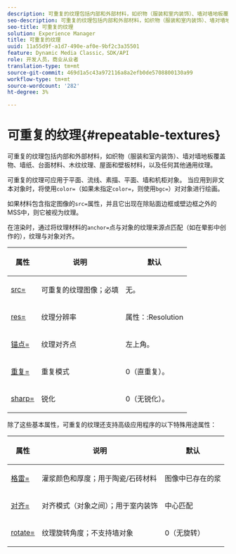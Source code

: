 ```yaml
---
description: 可重复的纹理包括内部和外部材料，如织物（服装和室内装饰）、墙对墙地板覆盖物、墙纸、台面材料、木纹纹理、屋面和壁板材料，以及任何其他通用纹理。
seo-description: 可重复的纹理包括内部和外部材料，如织物（服装和室内装饰）、墙对墙地板覆盖物、墙纸、台面材料、木纹纹理、屋面和壁板材料，以及任何其他通用纹理。
seo-title: 可重复的纹理
solution: Experience Manager
title: 可重复的纹理
uuid: 11a55d9f-a1d7-490e-af0e-9bf2c3a35501
feature: Dynamic Media Classic，SDK/API
role: 开发人员，商业从业者
translation-type: tm+mt
source-git-commit: 469d1a5c43a972116a8a2efb0de5708800130a99
workflow-type: tm+mt
source-wordcount: '282'
ht-degree: 3%

---
```



# 可重复的纹理{#repeatable-textures}

可重复的纹理包括内部和外部材料，如织物（服装和室内装饰）、墙对墙地板覆盖物、墙纸、台面材料、木纹纹理、屋面和壁板材料，以及任何其他通用纹理。

可重复的纹理可应用于平面、流线、素描、平面、墙和机柜对象。 当应用到非文本对象时，将使用`color=`（如果未指定`color=`，则使用`bgc=`）对对象进行绘画。

如果材料包含指定图像的`src=`属性，并且它出现在除贴面边框或壁边框之外的MSS中，则它被视为纹理。

在渲染时，通过将纹理材料的`anchor=`点与对象的纹理来源点匹配（如在晕影中创作的），纹理与对象对齐。

<table id="table_992A6E93E4274B598A236F8F728F017A"> 
 <thead> 
  <tr> 
   <th colname="col1" class="entry"> <p>属性 </p> </th> 
   <th colname="col2" class="entry"> <p>说明 </p> </th> 
   <th colname="col3" class="entry"> <p>默认 </p> </th> 
  </tr> 
 </thead>
 <tbody> 
  <tr> 
   <td colname="col1"> <p> <a href="../../../../../../ir-api/http-protocol/image-rendering-api-ref/c-ir-http-protocol-ref/c-ir-http-protocol-command-reference/r-ir-src.md#reference-62c98abad22149d68d405ed6aaff8272" type="reference" format="dita" scope="local"> <span class="codeph"> src=  </span> </a> </p> </td> 
   <td colname="col2"> <p>可重复的纹理图像；必填 </p> </td> 
   <td colname="col3"> <p>无。 </p> </td> 
  </tr> 
  <tr> 
   <td colname="col1"> <p> <a href="../../../../../../ir-api/http-protocol/image-rendering-api-ref/c-ir-http-protocol-ref/c-ir-http-protocol-command-reference/r-ir-res.md#reference-0ad9de8887144c83a6db97b4994f7c04" type="reference" format="dita" scope="local"> <span class="codeph"> res=  </span> </a> </p> </td> 
   <td colname="col2"> <p>纹理分辨率 </p> </td> 
   <td colname="col3"> <span class="codeph"> 属性：:Resolution  </span> </td> 
  </tr> 
  <tr> 
   <td colname="col1"> <p> <a href="../../../../../../ir-api/http-protocol/image-rendering-api-ref/c-ir-http-protocol-ref/c-ir-http-protocol-command-reference/r-ir-http-anchor.md#reference-d53923d785c9442997dc7f2199524c26" type="reference" format="dita" scope="local"> <span class="codeph"> 锚点=  </span> </a> </p> </td> 
   <td colname="col2"> <p>纹理对齐点 </p> </td> 
   <td colname="col3"> <p>左上角。 </p> </td> 
  </tr> 
  <tr> 
   <td colname="col1"> <p> <a href="../../../../../../ir-api/http-protocol/image-rendering-api-ref/c-ir-http-protocol-ref/c-ir-http-protocol-command-reference/r-ir-http-repeat.md#reference-37749da8233f42599ecf4731055fb7d8" type="reference" format="dita" scope="local"> <span class="codeph"> 重复=  </span> </a> </p> </td> 
   <td colname="col2"> <p>重复模式 </p> </td> 
   <td colname="col3"> <p>0（直重复）。 </p> </td> 
  </tr> 
  <tr> 
   <td colname="col1"> <p> <a href="../../../../../../ir-api/http-protocol/image-rendering-api-ref/c-ir-http-protocol-ref/c-ir-http-protocol-command-reference/r-ir-http-sharp.md#reference-acdd87f6b5de4e3a85e5d3c03022a35a" type="reference" format="dita" scope="local"> <span class="codeph"> sharp=  </span> </a> </p> </td> 
   <td colname="col2"> <p>锐化 </p> </td> 
   <td colname="col3"> <p>0（无锐化）。 </p> </td> 
  </tr> 
 </tbody> 
</table>

除了这些基本属性，可重复的纹理还支持高级应用程序的以下特殊用途属性：

<table id="table_A97365804CB143DEB31F26A65DA3CE04"> 
 <thead> 
  <tr> 
   <th colname="col1" class="entry"> <p>属性 </p> </th> 
   <th colname="col2" class="entry"> <p>说明 </p> </th> 
   <th colname="col3" class="entry"> <p>默认 </p> </th> 
  </tr> 
 </thead>
 <tbody> 
  <tr> 
   <td colname="col1"> <p> <a href="../../../../../../ir-api/http-protocol/image-rendering-api-ref/c-ir-http-protocol-ref/c-ir-http-protocol-command-reference/r-ir-grout.md#reference-73651cbbbc344adba2626ef950d3672a" type="reference" format="dita" scope="local"> <span class="codeph"> 格雷=  </span> </a> </p> </td> 
   <td colname="col2"> <p>灌浆颜色和厚度；用于陶瓷/石砖材料 </p> </td> 
   <td colname="col3"> <p>图像中已存在的浆 </p> </td> 
  </tr> 
  <tr> 
   <td colname="col1"> <p> <a href="../../../../../../ir-api/http-protocol/image-rendering-api-ref/c-ir-http-protocol-ref/c-ir-http-protocol-command-reference/r-ir-align.md#reference-4d63baa522ce42f9b15167ba34c5c6a7" type="reference" format="dita" scope="local"> <span class="codeph"> 对齐=  </span> </a> </p> </td> 
   <td colname="col2"> <p>对齐模式（对象之间）；用于室内装饰 </p> </td> 
   <td colname="col3"> <p>中心匹配 </p> </td> 
  </tr> 
  <tr> 
   <td colname="col1"> <p> <a href="../../../../../../ir-api/http-protocol/image-rendering-api-ref/c-ir-http-protocol-ref/c-ir-http-protocol-command-reference/r-ir-rotate.md#reference-3745d74a913e4065b7ac009fb4fd9e3c" type="reference" format="dita" scope="local"> <span class="codeph"> rotate= </span> </a> </p> </td> 
   <td colname="col2"> <p>纹理旋转角度；不支持墙对象 </p> </td> 
   <td colname="col3"> <p>0（无旋转） </p> </td> 
  </tr> 
 </tbody> 
</table>

